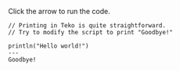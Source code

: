Click the arrow to run the code.

```
// Printing in Teko is quite straightforward.
// Try to modify the script to print "Goodbye!"

println("Hello world!")
---
Goodbye!
```
